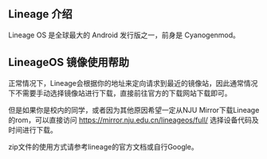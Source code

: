 ## Lineage 介绍

Lineage OS 是全球最大的 Android 发行版之一，前身是 Cyanogenmod。

## LineageOS 镜像使用帮助

正常情况下，Lineage会根据你的地址来定向请求到最近的镜像站，因此通常情况下不需要手动选择镜像站进行下载，直接前往官方的下载网站下载即可。

但是如果你是校内的同学，或者因为其他原因希望一定从NJU Mirror下载Lineage的rom，可以直接访问 <https://mirror.nju.edu.cn/lineageos/full/> 选择设备代码及时间进行下载。
<!--或者在镜像站的主页右边或下方找到"获取下载链接"，在 操作系统 -> LineageOS 下找到最新的 rom 进行下载。-->

zip文件的使用方式请参考lineage的官方文档或自行Google。
